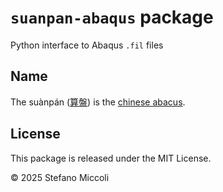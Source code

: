 <!--
SPDX-FileCopyrightText: 2025 Stefano Miccoli <stefano.miccoli@polimi.it>

SPDX-License-Identifier: MIT
-->

# `suanpan-abaqus` package

Python interface to Abaqus `.fil` files

## Name

The suànpán ([算盤](https://en.wiktionary.org/wiki/算盤)) is the [chinese abacus](https://en.wikipedia.org/wiki/Suanpan).

## License

This package is released under the MIT License.

© 2025 Stefano Miccoli
